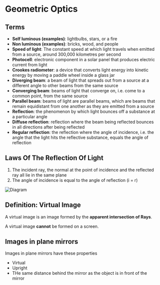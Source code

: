 # Geometric Optics

## Terms

- **Self luminous (examples)**: lightbulbs, stars, or a fire
- **Non luminous (examples)**: bricks, wood, and people
- **Speed of light**: The constant speed at which light travels when emitted from a source, around 300,000 kilometres per second
- **Photocell**: electronic component in a solar panel that produces electric current from light
- **Crookes radiometer**: a device that converts light energy into kinetic energy by moving a paddle wheel inside a glass jar
- **Diverging beam**: a beam of light that spreads out from a source at a different angle to other beams from the same source
- **Converging beam**: beams of light that converge on, i.e. come to a common point, from the same source
- **Parallel beam**: beams of light are parallel beams, which are beams that remain equidistant from one another as they are emitted from a source
- **Reflection**: the phenomenon by which light bounces off a substance at a particular angle
- **Diffuse reflection**: reflection where the beam being reflected bounces in all directions after being reflected
- **Regular reflection**: the reflection where the angle of incidence, i.e. the angle that the light hits the reflective substance, equals the angle of reflection

## Laws Of The Reflection Of Light

1. The incident ray, the normal at the point of incidence and the reflected ray all lie in the same plane
2. The angle of incidence is equal to the angle of reflection (i = r)

![Diagram](https://qph.fs.quoracdn.net/main-qimg-4ea1bb69caa4db69667ed2148a74ce47)

## Definition: Virtual Image

A virtual image is an image formed by the **apparent intersection of Rays**.

A virtual image **cannot** be formed on a screen.

## Images in plane mirrors

Images in plane mirrors have these properties

- Virtual
- Upright
- THe same distance behind the mirror as the object is in front of the mirror
